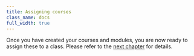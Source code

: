 ```yaml
---
title: Assigning courses
class_name: docs
full_width: true
---
```


Once you have created your courses and modules, you are now ready to assign these to a class. Please refer to the [next chapter]() for details.
